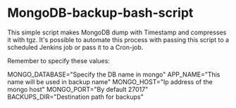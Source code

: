 # MongoDB-backup-bash-script


This simple script makes MongoDB dump with Timestamp and compresses it with tgz. 
It's possible to automate this process with passing this script to a scheduled Jenkins job or pass it to a Cron-job.

Remember to specify these values:

MONGO_DATABASE="Specify the DB name in mongo"
APP_NAME="This name will be used in backup name"
MONGO_HOST="Ip address of the mongo host"
MONGO_PORT="By default 27017"
BACKUPS_DIR="Destination path for backups"

